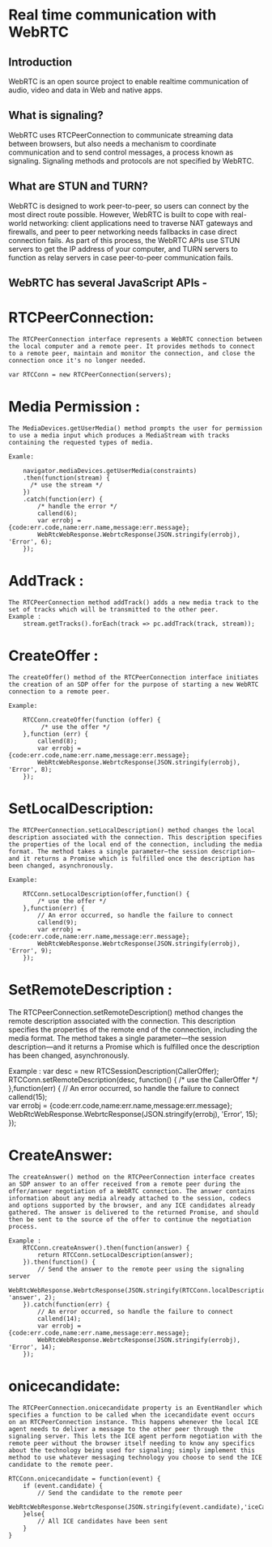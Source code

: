 # Real time communication with WebRTC

## Introduction
  WebRTC is an open source project to enable realtime communication of audio, video and data in Web and native apps.

## What is signaling?
  WebRTC uses RTCPeerConnection to communicate streaming data between browsers, but also needs a mechanism to coordinate communication and to send control messages, a process known as signaling. Signaling methods and protocols are not specified by WebRTC.
    
 ## What are STUN and TURN?
  WebRTC is designed to work peer-to-peer, so users can connect by the most direct route possible. However, WebRTC is built to cope with real-world networking: client applications need to traverse NAT gateways and firewalls, and peer to peer networking needs fallbacks in case direct connection fails. As part of this process, the WebRTC APIs use STUN servers to get the IP address of your computer, and TURN servers to function as relay servers in case peer-to-peer communication fails.
  
## WebRTC has several JavaScript APIs -



RTCPeerConnection:
==================

	The RTCPeerConnection interface represents a WebRTC connection between the local computer and a remote peer. It provides methods to connect to a remote peer, maintain and monitor the connection, and close the connection once it's no longer needed.

	var RTCConn = new RTCPeerConnection(servers);

Media Permission :
==================
	The MediaDevices.getUserMedia() method prompts the user for permission to use a media input which produces a MediaStream with tracks containing the requested types of media.

	Examle: 

		navigator.mediaDevices.getUserMedia(constraints)
		.then(function(stream) {
		  /* use the stream */
		})
		.catch(function(err) {
		  	/* handle the error */			
			callend(6);
			var errobj = {code:err.code,name:err.name,message:err.message};
			WebRtcWebResponse.WebrtcResponse(JSON.stringify(errobj), 'Error', 6);
		});

AddTrack :
==========
	The RTCPeerConnection method addTrack() adds a new media track to the set of tracks which will be transmitted to the other peer.
	Example : 
		stream.getTracks().forEach(track => pc.addTrack(track, stream));

CreateOffer :
=============
	The createOffer() method of the RTCPeerConnection interface initiates the creation of an SDP offer for the purpose of starting a new WebRTC connection to a remote peer.

	Example:

		RTCConn.createOffer(function (offer) {
			 /* use the offer */
		},function (err) {
			callend(8);
			var errobj = {code:err.code,name:err.name,message:err.message};
			WebRtcWebResponse.WebrtcResponse(JSON.stringify(errobj), 'Error', 8);
		});

SetLocalDescription:
====================
	The RTCPeerConnection.setLocalDescription() method changes the local description associated with the connection. This description specifies the properties of the local end of the connection, including the media format. The method takes a single parameter—the session description—and it returns a Promise which is fulfilled once the description has been changed, asynchronously.

	Example:

		RTCConn.setLocalDescription(offer,function() { 
			/* use the offer */
		},function(err) {
			// An error occurred, so handle the failure to connect
			callend(9);
			var errobj = {code:err.code,name:err.name,message:err.message};
			WebRtcWebResponse.WebrtcResponse(JSON.stringify(errobj), 'Error', 9); 
		});

SetRemoteDescription :
======================

The RTCPeerConnection.setRemoteDescription() method changes the remote description associated with the connection. This description specifies the properties of the remote end of the connection, including the media format. The method takes a single parameter—the session description—and it returns a Promise which is fulfilled once the description has been changed, asynchronously.


Example : 
var desc = new RTCSessionDescription(CallerOffer);
RTCConn.setRemoteDescription(desc, function() {
	/* use the CallerOffer */
},function(err) {
	// An error occurred, so handle the failure to connect						
	callend(15);	
	var errobj = {code:err.code,name:err.name,message:err.message};
	WebRtcWebResponse.WebrtcResponse(JSON.stringify(errobj), 'Error', 15);
});


CreateAnswer:
=============
	The createAnswer() method on the RTCPeerConnection interface creates an SDP answer to an offer received from a remote peer during the offer/answer negotiation of a WebRTC connection. The answer contains information about any media already attached to the session, codecs and options supported by the browser, and any ICE candidates already gathered. The answer is delivered to the returned Promise, and should then be sent to the source of the offer to continue the negotiation process.

	Example : 
		RTCConn.createAnswer().then(function(answer) {
			return RTCConn.setLocalDescription(answer);
		}).then(function() {
			// Send the answer to the remote peer using the signaling server
			WebRtcWebResponse.WebrtcResponse(JSON.stringify(RTCConn.localDescription), 'answer', 2);
		}).catch(function(err) {
			// An error occurred, so handle the failure to connect
			callend(14);
			var errobj = {code:err.code,name:err.name,message:err.message};
			WebRtcWebResponse.WebrtcResponse(JSON.stringify(errobj), 'Error', 14);
		});

onicecandidate:
===============
	The RTCPeerConnection.onicecandidate property is an EventHandler which specifies a function to be called when the icecandidate event occurs on an RTCPeerConnection instance. This happens whenever the local ICE agent needs to deliver a message to the other peer through the signaling server. This lets the ICE agent perform negotiation with the remote peer without the browser itself needing to know any specifics about the technology being used for signaling; simply implement this method to use whatever messaging technology you choose to send the ICE candidate to the remote peer.

	RTCConn.onicecandidate = function(event) {
		if (event.candidate) {
			// Send the candidate to the remote peer
			WebRtcWebResponse.WebrtcResponse(JSON.stringify(event.candidate),'iceCallInit',3);
		}else{
			// All ICE candidates have been sent
		}
	}
